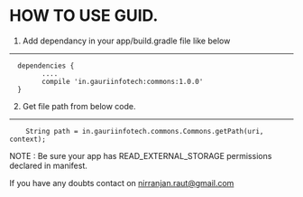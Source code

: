 HOW TO USE GUID.
==============

1) Add dependancy in your app/build.gradle file like below
--------------
      dependencies {
            ....
            compile 'in.gauriinfotech:commons:1.0.0'
      }

2) Get file path from below code.
--------------

        String path = in.gauriinfotech.commons.Commons.getPath(uri, context);

NOTE : Be sure your app has READ_EXTERNAL_STORAGE permissions declared in manifest.

If you have any doubts contact on nirranjan.raut@gmail.com

